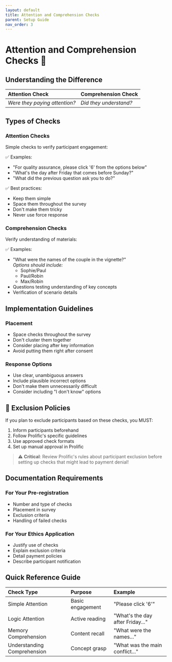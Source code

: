 ```yaml
---
layout: default
title: Attention and Comprehension Checks
parent: Setup Guide
nav_order: 3
---
```


# Attention and Comprehension Checks 🎯

## Understanding the Difference

| **Attention Check** | **Comprehension Check** |
|:-------------------|:-----------------------|
| *Were they paying attention?* | *Did they understand?* |

## Types of Checks

### Attention Checks
Simple checks to verify participant engagement:

✅ Examples:
- "For quality assurance, please click '6' from the options below"
- "What's the day after Friday that comes before Sunday?"
- "What did the previous question ask you to do?"

✅ Best practices:
- Keep them simple
- Space them throughout the survey
- Don't make them tricky
- Never use force response

### Comprehension Checks
Verify understanding of materials:

✅ Examples:
- "What were the names of the couple in the vignette?"  
  *Options should include:*
  - Sophie/Paul
  - Paul/Robin
  - Max/Robin
- Questions testing understanding of key concepts
- Verification of scenario details

## Implementation Guidelines

### Placement
- Space checks throughout the survey
- Don't cluster them together
- Consider placing after key information
- Avoid putting them right after consent

### Response Options
- Use clear, unambiguous answers
- Include plausible incorrect options
- Don't make them unnecessarily difficult
- Consider including "I don't know" options

## 🚨 Exclusion Policies

If you plan to exclude participants based on these checks, you MUST:
1. Inform participants beforehand
2. Follow Prolific's specific guidelines
3. Use approved check formats
4. Set up manual approval in Prolific

> ⚠️ **Critical**: Review Prolific's rules about participant exclusion before setting up checks that might lead to payment denial!

## Documentation Requirements

### For Your Pre-registration
- Number and type of checks
- Placement in survey
- Exclusion criteria
- Handling of failed checks

### For Your Ethics Application
- Justify use of checks
- Explain exclusion criteria
- Detail payment policies
- Describe participant notification

## Quick Reference Guide

| Check Type | Purpose | Example |
|:-----------|:--------|:--------|
| Simple Attention | Basic engagement | "Please click '6'" |
| Logic Attention | Active reading | "What's the day after Friday..." |
| Memory Comprehension | Content recall | "What were the names..." |
| Understanding Comprehension | Concept grasp | "What was the main conflict..." |
